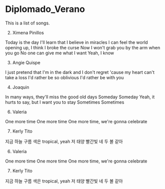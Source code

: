 # Diplomado_Verano
This is a list of songs. 


2. Ximena Pinillos 

Today is the day I'll learn that I believe in miracles
I can feel the world opening up, I think I broke the curse
Now I won't grab you by the arm when you go
No one can give me what I want
Yeah, I know

3. Angie Quispe

I just pretend that I'm in the dark and
I don't regret 'cause my heart can't take a loss
I'd rather be so oblivious
I'd rather be with you

4. Joaquin 

In many ways, they'll miss the good old days
Someday
Someday
Yeah, it hurts to say, but I want you to stay
Sometimes
Sometimes


6. Valeria

One more time
One more time
One more time, we're gonna celebrate

7. Kerly Tito 

지금 하늘 구름 색은 tropical, yeah
저 태양 빨간빛 네 두 볼 같아


6. Valeria

One more time
One more time
One more time, we're gonna celebrate

7. Kerly Tito 

지금 하늘 구름 색은 tropical, yeah
저 태양 빨간빛 네 두 볼 같아
